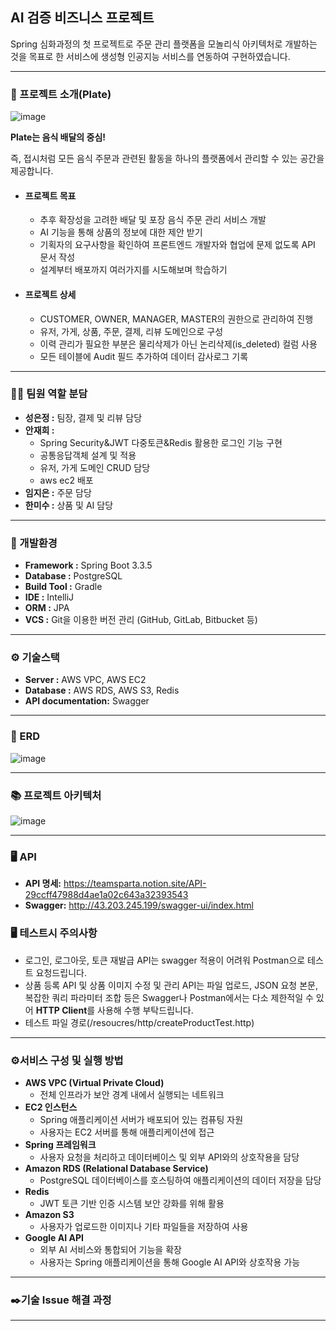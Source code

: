 ## AI 검증 비즈니스 프로젝트 ##
Spring 심화과정의 첫 프로젝트로 주문 관리 플랫폼을 모놀리식 아키텍처로 개발하는 것을 목표로 한 서비스에 생성형 인공지능 서비스를 연동하여 구현하였습니다.

----
### 📖 프로젝트 소개(Plate) ###
![image](https://github.com/user-attachments/assets/e765c67d-001c-41e1-a349-a1485323e853)

**Plate는 음식 배달의 중심!**

즉, 접시처럼 모든 음식 주문과 관련된 활동을 하나의 플랫폼에서 관리할 수 있는 공간을 제공합니다.
- #### 프로젝트 목표 ####
  - 추후 확장성을 고려한 배달 및 포장 음식 주문 관리 서비스 개발
  - AI 기능을 통해 상품의 정보에 대한 제안 받기
  - 기획자의 요구사항을 확인하여 프론트엔드 개발자와 협업에 문제 없도록 API 문서 작성
  - 설계부터 배포까지 여러가지를 시도해보며 학습하기
- #### 프로젝트 상세 ####
  - CUSTOMER, OWNER, MANAGER, MASTER의 권한으로 관리하여 진행
  - 유저, 가게, 상품, 주문, 결제, 리뷰 도메인으로 구성
  - 이력 관리가 필요한 부분은 물리삭제가 아닌 논리삭제(is_deleted) 컬럼 사용
  - 모든 테이블에 Audit 필드 추가하여 데이터 감사로그 기록 
----
### 👩‍💻 팀원 역할 분담 ###
 - **성은정 :** 팀장, 결제 및 리뷰 담당
 - **안재희 :**
   - Spring Security&JWT 다중토큰&Redis 활용한 로그인 기능 구현
   - 공통응답객체 설계 및 적용
   - 유저, 가게 도메인 CRUD 담당
   - aws ec2 배포 
 - **임지은 :** 주문 담당
 - **한미수 :** 상품 및 AI 담당
----
### 🔧 개발환경 ###
- **Framework  :** Spring Boot 3.3.5
- **Database :** PostgreSQL
- **Build Tool :** Gradle
- **IDE :** IntelliJ
- **ORM :** JPA
- **VCS :** Git을 이용한 버전 관리 (GitHub, GitLab, Bitbucket 등)
----
### ⚙️ 기술스택 ###
- **Server :** AWS VPC, AWS EC2
- **Database :** AWS RDS, AWS S3, Redis
- **API documentation:** Swagger
----
### 📝 ERD ###
![image](https://github.com/user-attachments/assets/b185937c-f778-46b3-8c54-0b4abb0be860)

----
### 📚 프로젝트 아키텍처 ###
![image](https://github.com/user-attachments/assets/9ed1c358-0350-405b-a94f-c2c4a985158b)

----
### 🖥️ API ###
- **API 명세:** https://teamsparta.notion.site/API-29ccff47988d4ae1a02c643a32393543
- **Swagger:** http://43.203.245.199/swagger-ui/index.html
### 🖥️ 테스트시 주의사항 ###
- 로그인, 로그아웃, 토큰 재발급 API는 swagger 적용이 어려워 Postman으로 테스트 요청드립니다. 
- 상품 등록 API 및 상품 이미지 수정 및 관리 API는 파일 업로드, JSON 요청 본문, 복잡한 쿼리 파라미터 조합 등은
  Swagger나 Postman에서는 다소 제한적일 수 있어 **HTTP Client**를 사용해 수행 부탁드립니다.
- 테스트 파일 경로(/resoucres/http/createProductTest.http)
----
### ⚙️서비스 구성 및 실행 방법 ###
- **AWS VPC (Virtual Private Cloud)**
  - 전체 인프라가 보안 경계 내에서 실행되는 네트워크
- **EC2 인스턴스**
  - Spring 애플리케이션 서버가 배포되어 있는 컴퓨팅 자원
  - 사용자는 EC2 서버를 통해 애플리케이션에 접근
- **Spring 프레임워크**
  - 사용자 요청을 처리하고 데이터베이스 및 외부 API와의 상호작용을 담당
- **Amazon RDS (Relational Database Service)**
  - PostgreSQL 데이터베이스를 호스팅하여 애플리케이션의 데이터 저장을 담당
- **Redis**
  - JWT 토큰 기반 인증 시스템 보안 강화를 위해 활용
- **Amazon S3**
  - 사용자가 업로드한 이미지나 기타 파일들을 저장하여 사용
- **Google AI API**
  - 외부 AI 서비스와 통합되어 기능을 확장
  - 사용자는 Spring 애플리케이션을 통해 Google AI API와 상호작용 가능
----
### ✒️기술 Issue 해결 과정 ###
----

